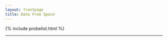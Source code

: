 ```yaml
---
layout: frontpage
title: Data From Space
---
```


{% include probelist.html %}

--------------------------------------------------------------------------------
